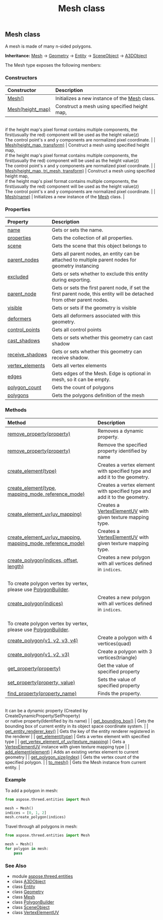 ﻿---
title: Mesh class
second_title: Aspose.3D for Python via .NET API References
description: 
type: docs
weight: 180
url: /python-net/aspose.threed.entities/mesh/
is_root: false
---

## Mesh class

A mesh is made of many n-sided polygons.



**Inheritance:** [Mesh](/3d/python-net/aspose.threed.entities/mesh) → 
[Geometry](/3d/python-net/aspose.threed.entities/geometry) → 
[Entity](/3d/python-net/aspose.threed/entity) → 
[SceneObject](/3d/python-net/aspose.threed/sceneobject) → 
[A3DObject](/3d/python-net/aspose.threed/a3dobject)



The Mesh type exposes the following members:

### Constructors
| Constructor | Description |
| :- | :- |
| [Mesh()](/3d/python-net/aspose.threed.entities/mesh/__init__/#) | Initializes a new instance of the [Mesh](/3d/python-net/aspose.threed.entities/mesh) class. |
| [Mesh(height_map)](/3d/python-net/aspose.threed.entities/mesh/__init__/#aspose.pydrawing.Bitmap) | Construct a mesh using specified height map, <br/>if the height map's pixel format contains multiple components, the first(usually the red) component will be used as the height value(z)<br/>The control point's x and y components are normalized pixel coordinate. |
| [Mesh(height_map, transform)](/3d/python-net/aspose.threed.entities/mesh/__init__/#aspose.pydrawing.Bitmap-aspose.threed.utilities.Matrix4) | Construct a mesh using specified height map, <br/>if the height map's pixel format contains multiple components, the first(usually the red) component will be used as the height value(z)<br/>The control point's x and y components are normalized pixel coordinate. |
| [Mesh(height_map, tri_mesh, transform)](/3d/python-net/aspose.threed.entities/mesh/__init__/#aspose.pydrawing.Bitmap-bool-aspose.threed.utilities.Matrix4) | Construct a mesh using specified height map, <br/>if the height map's pixel format contains multiple components, the first(usually the red) component will be used as the height value(z)<br/>The control point's x and y components are normalized pixel coordinate. |
| [Mesh(name)](/3d/python-net/aspose.threed.entities/mesh/__init__/#str) | Initializes a new instance of the [Mesh](/3d/python-net/aspose.threed.entities/mesh) class. |


### Properties
| Property | Description |
| :- | :- |
| [name](/3d/python-net/aspose.threed.entities/mesh/name) | Gets or sets the name. |
| [properties](/3d/python-net/aspose.threed.entities/mesh/properties) | Gets the collection of all properties. |
| [scene](/3d/python-net/aspose.threed.entities/mesh/scene) | Gets the scene that this object belongs to |
| [parent_nodes](/3d/python-net/aspose.threed.entities/mesh/parent_nodes) | Gets all parent nodes, an entity can be attached to multiple parent nodes for geometry instancing |
| [excluded](/3d/python-net/aspose.threed.entities/mesh/excluded) | Gets or sets whether to exclude this entity during exporting. |
| [parent_node](/3d/python-net/aspose.threed.entities/mesh/parent_node) | Gets or sets the first parent node, if set the first parent node, this entity will be detached from other parent nodes. |
| [visible](/3d/python-net/aspose.threed.entities/mesh/visible) | Gets or sets if the geometry is visible |
| [deformers](/3d/python-net/aspose.threed.entities/mesh/deformers) | Gets all deformers associated with this geometry. |
| [control_points](/3d/python-net/aspose.threed.entities/mesh/control_points) | Gets all control points |
| [cast_shadows](/3d/python-net/aspose.threed.entities/mesh/cast_shadows) | Gets or sets whether this geometry can cast shadow |
| [receive_shadows](/3d/python-net/aspose.threed.entities/mesh/receive_shadows) | Gets or sets whether this geometry can receive shadow. |
| [vertex_elements](/3d/python-net/aspose.threed.entities/mesh/vertex_elements) | Gets all vertex elements |
| [edges](/3d/python-net/aspose.threed.entities/mesh/edges) | Gets edges of the Mesh.  Edge is optional in mesh, so it can be empty. |
| [polygon_count](/3d/python-net/aspose.threed.entities/mesh/polygon_count) | Gets the count of polygons |
| [polygons](/3d/python-net/aspose.threed.entities/mesh/polygons) | Gets the polygons definition of the mesh |


### Methods
| Method | Description |
| :- | :- |
| [remove_property(property)](/3d/python-net/aspose.threed.entities/mesh/remove_property/#Property) | Removes a dynamic property. |
| [remove_property(property)](/3d/python-net/aspose.threed.entities/mesh/remove_property/#str) | Remove the specified property identified by name |
| [create_element(type)](/3d/python-net/aspose.threed.entities/mesh/create_element/#VertexElementType) | Creates a vertex element with specified type and add it to the geometry. |
| [create_element(type, mapping_mode, reference_mode)](/3d/python-net/aspose.threed.entities/mesh/create_element/#VertexElementType-MappingMode-ReferenceMode) | Creates a vertex element with specified type and add it to the geometry. |
| [create_element_uv(uv_mapping)](/3d/python-net/aspose.threed.entities/mesh/create_element_uv/#TextureMapping) | Creates a [VertexElementUV](/3d/python-net/aspose.threed.entities/vertexelementuv) with given texture mapping type. |
| [create_element_uv(uv_mapping, mapping_mode, reference_mode)](/3d/python-net/aspose.threed.entities/mesh/create_element_uv/#TextureMapping-MappingMode-ReferenceMode) | Creates a [VertexElementUV](/3d/python-net/aspose.threed.entities/vertexelementuv) with given texture mapping type. |
| [create_polygon(indices, offset, length)](/3d/python-net/aspose.threed.entities/mesh/create_polygon/#list-int-int) | Creates a new polygon with all vertices defined in `indices`.<br/>To create polygon vertex by vertex, please use [PolygonBuilder](/3d/python-net/aspose.threed.entities/polygonbuilder). |
| [create_polygon(indices)](/3d/python-net/aspose.threed.entities/mesh/create_polygon/#list) | Creates a new polygon with all vertices defined in `indices`.<br/>To create polygon vertex by vertex, please use [PolygonBuilder](/3d/python-net/aspose.threed.entities/polygonbuilder). |
| [create_polygon(v1, v2, v3, v4)](/3d/python-net/aspose.threed.entities/mesh/create_polygon/#int-int-int-int) | Create a polygon with 4 vertices(quad) |
| [create_polygon(v1, v2, v3)](/3d/python-net/aspose.threed.entities/mesh/create_polygon/#int-int-int) | Create a polygon with 3 vertices(triangle) |
| [get_property(property)](/3d/python-net/aspose.threed.entities/mesh/get_property/#str) | Get the value of specified property |
| [set_property(property, value)](/3d/python-net/aspose.threed.entities/mesh/set_property/#str-any) | Sets the value of specified property |
| [find_property(property_name)](/3d/python-net/aspose.threed.entities/mesh/find_property/#str) | Finds the property.<br/>It can be a dynamic property (Created by CreateDynamicProperty/SetProperty) <br/>or native property(Identified by its name) |
| [get_bounding_box()](/3d/python-net/aspose.threed.entities/mesh/get_bounding_box/#) | Gets the bounding box of current entity in its object space coordinate system. |
| [get_entity_renderer_key()](/3d/python-net/aspose.threed.entities/mesh/get_entity_renderer_key/#) | Gets the key of the entity renderer registered in the renderer |
| [get_element(type)](/3d/python-net/aspose.threed.entities/mesh/get_element/#VertexElementType) | Gets a vertex element with specified type |
| [get_vertex_element_of_uv(texture_mapping)](/3d/python-net/aspose.threed.entities/mesh/get_vertex_element_of_uv/#TextureMapping) | Gets a [VertexElementUV](/3d/python-net/aspose.threed.entities/vertexelementuv) instance with given texture mapping type |
| [add_element(element)](/3d/python-net/aspose.threed.entities/mesh/add_element/#VertexElement) | Adds an existing vertex element to current geometry |
| [get_polygon_size(index)](/3d/python-net/aspose.threed.entities/mesh/get_polygon_size/#int) | Gets the vertex count of the specified polygon. |
| [to_mesh()](/3d/python-net/aspose.threed.entities/mesh/to_mesh/#) | Gets the Mesh instance from current entity. |



### Example 


To add a polygon in mesh:

```python
from aspose.threed.entities import Mesh

mesh = Mesh()
indices = [0, 1, 2]
mesh.create_polygon(indices)

```

Travel through all polygons in mesh:

```python
from aspose.threed.entities import Mesh

mesh = Mesh()
for polygon in mesh:
    pass

```

### See Also
* module [aspose.threed.entities](..)
* class [A3DObject](/3d/python-net/aspose.threed/a3dobject)
* class [Entity](/3d/python-net/aspose.threed/entity)
* class [Geometry](/3d/python-net/aspose.threed.entities/geometry)
* class [Mesh](/3d/python-net/aspose.threed.entities/mesh)
* class [PolygonBuilder](/3d/python-net/aspose.threed.entities/polygonbuilder)
* class [SceneObject](/3d/python-net/aspose.threed/sceneobject)
* class [VertexElementUV](/3d/python-net/aspose.threed.entities/vertexelementuv)
